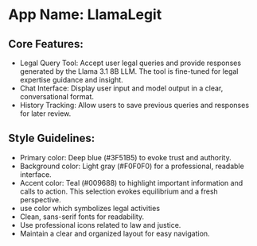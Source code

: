 # **App Name**: LlamaLegit

## Core Features:

- Legal Query Tool: Accept user legal queries and provide responses generated by the Llama 3.1 8B LLM. The tool is fine-tuned for legal expertise guidance and insight.
- Chat Interface: Display user input and model output in a clear, conversational format.
- History Tracking: Allow users to save previous queries and responses for later review.

## Style Guidelines:

- Primary color: Deep blue (#3F51B5) to evoke trust and authority.
- Background color: Light gray (#F0F0F0) for a professional, readable interface.
- Accent color: Teal (#009688) to highlight important information and calls to action. This selection evokes equilibrium and a fresh perspective.
- use color which symbolizes legal activities
- Clean, sans-serif fonts for readability.
- Use professional icons related to law and justice.
- Maintain a clear and organized layout for easy navigation.